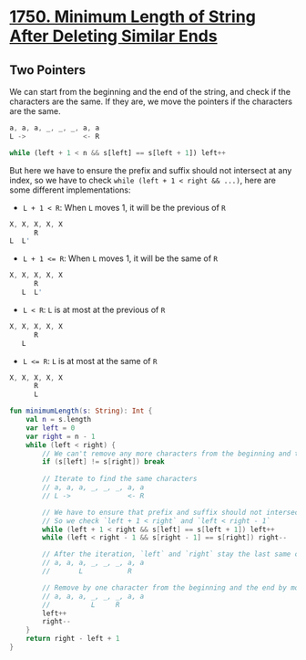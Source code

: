 # [1750. Minimum Length of String After Deleting Similar Ends](https://leetcode.com/problems/minimum-length-of-string-after-deleting-similar-ends/)

## Two Pointers
We can start from the beginning and the end of the string, and check if the characters are the same. If they are, we move the pointers if the characters are the same.

```js
a, a, a, _, _, _, a, a
L ->              <- R

while (left + 1 < n && s[left] == s[left + 1]) left++
```

But here we have to ensure the prefix and suffix should not intersect at any index, so we have to check `while (left + 1 < right && ...)`, here are some different implementations:
* `L + 1 < R`: When `L` moves 1, it will be the previous of `R`
```js
X, X, X, X, X
      R
L  L' 
```

* `L + 1 <= R`: When `L` moves 1, it will be the same of `R`
```js
X, X, X, X, X
      R
   L  L' 
```

* `L < R`: `L` is at most at the previous of `R`
```js
X, X, X, X, X
      R
   L   
```

* `L <= R`: `L` is at most at the same of `R`
```js
X, X, X, X, X
      R
      L   
```

```kotlin
fun minimumLength(s: String): Int {
    val n = s.length
    var left = 0
    var right = n - 1
    while (left < right) {
        // We can't remove any more characters from the beginning and the end
        if (s[left] != s[right]) break
        
        // Iterate to find the same characters
        // a, a, a, _, _, _, a, a
        // L ->              <- R

        // We have to ensure that prefix and suffix should not intersect at any index
        // So we check `left + 1 < right` and `left < right - 1`
        while (left + 1 < right && s[left] == s[left + 1]) left++
        while (left < right - 1 && s[right - 1] == s[right]) right--

        // After the iteration, `left` and `right` stay the last same characters.
        // a, a, a, _, _, _, a, a
        //       L           R

        // Remove by one character from the beginning and the end by moving the pointers
        // a, a, a, _, _, _, a, a
        //          L     R
        left++
        right--
    }
    return right - left + 1
}
```